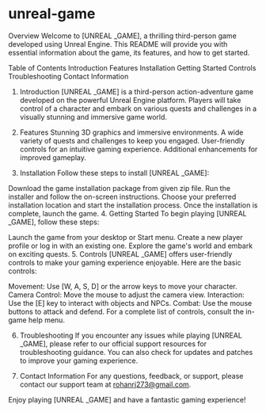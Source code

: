 # unreal-game
Overview
Welcome to [UNREAL _GAME], a thrilling third-person game developed using Unreal Engine. This README will provide you with essential information about the game, its features, and how to get started.

Table of Contents
Introduction
Features
Installation
Getting Started
Controls
Troubleshooting
Contact Information


1. Introduction
[UNREAL _GAME] is a third-person action-adventure game developed on the powerful Unreal Engine platform. Players will take control of a character and embark on various quests and challenges in a visually stunning and immersive game world.

2. Features
Stunning 3D graphics and immersive environments.
A wide variety of quests and challenges to keep you engaged.
User-friendly controls for an intuitive gaming experience.
Additional enhancements for improved gameplay.

3. Installation
Follow these steps to install [UNREAL _GAME]:

Download the game installation package from given zip file.
Run the installer and follow the on-screen instructions.
Choose your preferred installation location and start the installation process.
Once the installation is complete, launch the game.
4. Getting Started
To begin playing [UNREAL _GAME], follow these steps:

Launch the game from your desktop or Start menu.
Create a new player profile or log in with an existing one.
Explore the game's world and embark on exciting quests.
5. Controls
[UNREAL _GAME] offers user-friendly controls to make your gaming experience enjoyable. Here are the basic controls:

Movement: Use [W, A, S, D] or the arrow keys to move your character.
Camera Control: Move the mouse to adjust the camera view.
Interaction: Use the [E] key to interact with objects and NPCs.
Combat: Use the mouse buttons to attack and defend.
For a complete list of controls, consult the in-game help menu.

6. Troubleshooting
If you encounter any issues while playing [UNREAL _GAME], please refer to our official support resources for troubleshooting guidance. You can also check for updates and patches to improve your gaming experience.

7. Contact Information
For any questions, feedback, or support, please contact our support team at rohanrj273@gmail.com.

Enjoy playing [UNREAL _GAME] and have a fantastic gaming experience!
